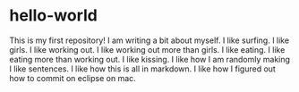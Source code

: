 # hello-world
This is my first repository!
I am writing a bit about myself. 
I like surfing.
I like girls.
I like working out.
I like working out more than girls. 
I like eating.
I like eating more than working out.
I like kissing. 
I like how I am randomly making I like sentences. 
I like how this is all in markdown.
I like how I figured out how to commit on eclipse on mac. 
